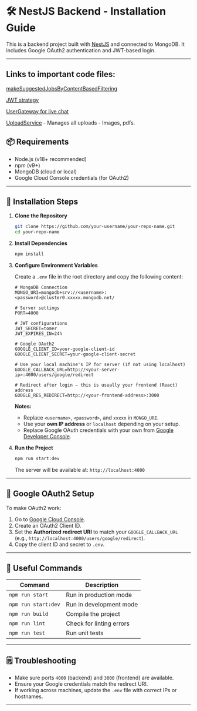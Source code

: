 # 🛠️ NestJS Backend - Installation Guide

This is a backend project built with [NestJS](https://nestjs.com/) and connected to MongoDB. It includes Google OAuth2 authentication and JWT-based login.

---

## Links to important code files:
[makeSuggestedJobsByContentBasedFiltering](https://github.com/levitomer1996/jobfinder-server/blob/main/src/users/users.service.ts#L239)

[JWT strategy](https://github.com/levitomer1996/jobfinder-server/blob/main/src/auth/jwt.strategy.ts)

[UserGateway for live chat](https://github.com/levitomer1996/jobfinder-server/blob/main/src/users/users.gateway.ts)

[UploadService](https://github.com/levitomer1996/jobfinder-server/blob/main/src/upload/upload.service.ts) - Manages all uploads - Images, pdfs.



## 📦 Requirements

- Node.js (v18+ recommended)
- npm (v9+)
- MongoDB (cloud or local)
- Google Cloud Console credentials (for OAuth2)

---

## 🚀 Installation Steps

1. **Clone the Repository**

   ```bash
   git clone https://github.com/your-username/your-repo-name.git
   cd your-repo-name
   ```

2. **Install Dependencies**

   ```bash
   npm install
   ```

3. **Configure Environment Variables**

   Create a `.env` file in the root directory and copy the following content:

   ```env
   # MongoDB Connection
   MONGO_URI=mongodb+srv://<username>:<password>@cluster0.xxxxx.mongodb.net/

   # Server settings
   PORT=4000

   # JWT configurations
   JWT_SECRET=tomer
   JWT_EXPIRES_IN=24h

   # Google OAuth2
   GOOGLE_CLIENT_ID=your-google-client-id
   GOOGLE_CLIENT_SECRET=your-google-client-secret

   # Use your local machine's IP for server (if not using localhost)
   GOOGLE_CALLBACK_URL=http://<your-server-ip>:4000/users/google/redirect

   # Redirect after login – this is usually your frontend (React) address
   GOOGLE_RES_REDIRECT=http://<your-frontend-address>:3000
   ```

   **Notes:**

   - Replace `<username>`, `<password>`, and `xxxxx` in `MONGO_URI`.
   - Use your **own IP address** or `localhost` depending on your setup.
   - Replace Google OAuth credentials with your own from [Google Developer Console](https://console.cloud.google.com/).

4. **Run the Project**

   ```bash
   npm run start:dev
   ```

   The server will be available at: `http://localhost:4000`

---

## 🔑 Google OAuth2 Setup

To make OAuth2 work:

1. Go to [Google Cloud Console](https://console.cloud.google.com/).
2. Create an OAuth2 Client ID.
3. Set the **Authorized redirect URI** to match your `GOOGLE_CALLBACK_URL` (e.g., `http://localhost:4000/users/google/redirect`).
4. Copy the client ID and secret to `.env`.

---

## 🧪 Useful Commands

| Command             | Description              |
| ------------------- | ------------------------ |
| `npm run start`     | Run in production mode   |
| `npm run start:dev` | Run in development mode  |
| `npm run build`     | Compile the project      |
| `npm run lint`      | Check for linting errors |
| `npm run test`      | Run unit tests           |

---

## 🗒️ Troubleshooting

- Make sure ports `4000` (backend) and `3000` (frontend) are available.
- Ensure your Google credentials match the redirect URI.
- If working across machines, update the `.env` file with correct IPs or hostnames.

---
